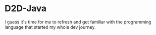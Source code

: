 # D2D-Java
I guess it's time for me to refresh and get familiar with the programming language that started my whole dev journey.
